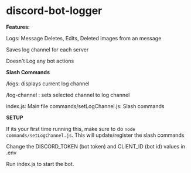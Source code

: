 # discord-bot-logger

**Features:**

Logs: Message Deletes, Edits, Deleted images from an message

Saves log channel for each server

Doesn't Log any bot actions

**Slash Commands**

/logs: displays current log channel

/log-channel <channel>: sets selected channel to log channel


index.js: Main file
commands/setLogChannel.js: Slash commands

****SETUP****

If its your first time running this, make sure to do `node commands/setLogChannel.js`.
This will update/register the slash commands

Change the DISCORD_TOKEN (bot token) and CLIENT_ID (bot id) values in .env

Run index.js to start the bot.
